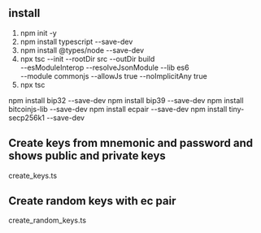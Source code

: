 ## install

1. npm init -y
2. npm install typescript --save-dev
3. npm install @types/node --save-dev
4. npx tsc --init --rootDir src --outDir build \
--esModuleInterop --resolveJsonModule --lib es6 \
--module commonjs --allowJs true --noImplicitAny true
5. npx tsc


npm install bip32 --save-dev
npm install bip39 --save-dev
npm install bitcoinjs-lib --save-dev
npm install ecpair --save-dev
npm install tiny-secp256k1 --save-dev

## Create keys from mnemonic and password and shows public and private keys

create_keys.ts

## Create random keys with ec pair

create_random_keys.ts
